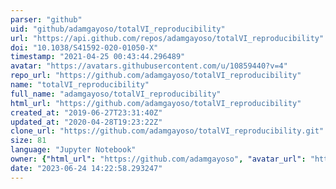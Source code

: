 ```yaml
---
parser: "github"
uid: "github/adamgayoso/totalVI_reproducibility"
url: "https://api.github.com/repos/adamgayoso/totalVI_reproducibility"
doi: "10.1038/S41592-020-01050-X"
timestamp: "2021-04-25 00:43:44.296489"
avatar: "https://avatars.githubusercontent.com/u/10859440?v=4"
repo_url: "https://github.com/adamgayoso/totalVI_reproducibility"
name: "totalVI_reproducibility"
full_name: "adamgayoso/totalVI_reproducibility"
html_url: "https://github.com/adamgayoso/totalVI_reproducibility"
created_at: "2019-06-27T23:31:40Z"
updated_at: "2020-04-28T19:23:22Z"
clone_url: "https://github.com/adamgayoso/totalVI_reproducibility.git"
size: 81
language: "Jupyter Notebook"
owner: {"html_url": "https://github.com/adamgayoso", "avatar_url": "https://avatars.githubusercontent.com/u/10859440?v=4", "login": "adamgayoso", "type": "User"}
date: "2023-06-24 14:22:58.293247"
---
```

